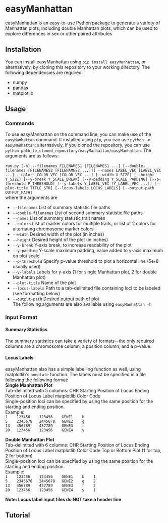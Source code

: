 # easyManhattan
easyManhattan is an easy-to-use Python package to generate a variety of Manhattan plots, including double Manhattan plots, which can be used to explore differences in sex or other paired attributes

## Installation
You can install easyManhattan using `pip install easyManhattan`, or alternatively, by cloning this repository to your working directory. The following dependencies are required:
* numpy
* pandas
* matplotlib

## Usage
### Commands
To use easyManhattan on the command line, you can make use of the `easyManhattan` command. If installed using `pip`, you can use `python -m easyManhattan`; alternatively, if you cloned the repository, you can use `python path_to_cloned_repository/easyManhattan/easyManhattan`. The arguments are as follows: <br />   
`run.py [-h] --filenames FILENAMES1 [FILENAMES1 ...] [--double-filenames [FILENAMES2 [FILENAMES2 ...]]] --names LABEL_VEC [LABEL_VEC ...] --colors COLOR_VEC [COLOR_VEC ...] [--width X_SIZE] [--height Y_SIZE] [--y-break Y_SCALE_BREAK] [--y-padding Y_SCALE_PADDING] [--p-threshold P_THRESHOLD] [--y-labels Y_LABEL_VEC [Y_LABEL_VEC ...]] [--plot-title TITLE_STR] [--locus-labels LOCUS_LABELS] [--output-path OUTPUT_PATH]` <br />
where the arguments are <br />
*  `--filenames` List of summary statistic file paths 
*  `--double-filenames` List of second summary statistic file paths 
*  `--names` List of summary statistic trait names 
*  `--colors` List of marker colors for multiple traits, or list of 2 colors for alternating chromosome marker colors 
*  `--width` Desired width of the plot (in inches) 
*  `--height` Desired height of the plot (in inches) 
*  `--y-break` Y-axis break, to increase readability of the plot 
*  `--y-padding` Y-scale maximum padding, value added to y-axis maximum on plot scale 
*  `--p-threshold` Specify p-value threshold to plot a horizontal line (5e-8 usually used) 
*  `--y-labels` Labels for y-axis (1 for single Manhattan plot, 2 for double Manhattan plot) 
*  `--plot-title` Name of the plot 
*  `--locus-labels` Path to a tab-delimited file containing loci to be labeled (see formatting below)
*  `--output-path` Desired output path of plot <br />
The following arguments are also available using `easyManhattan -h` 

### Input Format
#### Summary Statistics
The summary statistics can take a variety of formats--the only required columns are a chromosome column, a position column, and a p-value.

#### Locus Labels
easyManhattan also has a simple labelling function as well, using matplotlib's `annotate` function. The labels must be specified in a file following the following format: <br />
**Single Manhattan Plot** <br />
Tab-delimited with 5 columns: CHR    Starting Position of Locus    Ending Position of Locus    Label    matplotlib Color Code <br />
Single-position loci can be specified by using the same position for the starting and ending position. <br />
Example: <br />
`1    123456    123456    GENE1    b` <br />
`5    2345678   2445678   GENE2    g` <br />
`13   456789    457789    GENE3    r` <br />
`20   123456    123456    GENE4    y` <br />

**Double Manhattan Plot** <br />
Tab-delimited with 6 columns: CHR    Starting Position of Locus    Ending Position of Locus    Label    matplotlib Color Code    Top or Bottom Plot (1 for top, 2 for bottom) <br />
Single-position loci can be specified by using the same position for the starting and ending position. <br />
Example: <br />
`1    123456    123456    GENE1    b    1` <br />
`5    2345678   2445678   GENE2    g    2` <br />
`13   456789    457789    GENE3    r    2` <br />
`20   123456    123456    GENE4    y    1` <br />

**Note: Locus label input files do NOT take a header line**



## Tutorial
